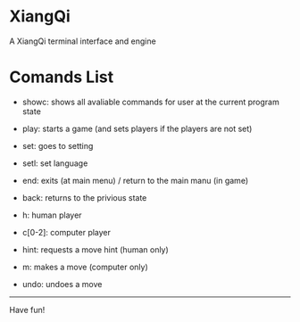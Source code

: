 # XiangQi
A XiangQi terminal interface and engine

# Comands List

- showc: shows all avaliable commands for user at the current program state

- play: starts a game (and sets players if the players are not set)

- set: goes to setting

- setl: set language

- end: exits (at main menu) / return to the main manu (in game)

- back: returns to the privious state

- h: human player

- c[0-2]: computer player

- hint: requests a move hint (human only)

- m: makes a move (computer only)

- undo: undoes a move

---
Have fun!
